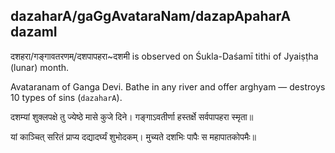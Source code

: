 ## dazaharA/gaGgAvataraNam/dazapApaharA dazamI

दशहरा/गङ्गावतरणम्/दशपापहरा~दशमी is observed on Śukla-Daśamī tithi of Jyaiṣṭha (lunar) month.

Avataranam of Ganga Devi. Bathe in any river and offer arghyam — destroys 10 types of sins (`dazaharA`).

दशम्यां शुक्लपक्षे तु ज्येष्ठे मासे कुजे दिने।
गङ्गाऽवतीर्णा हस्तर्क्षे सर्वपापहरा स्मृता॥

यां काञ्चित् सरितं प्राप्य दद्यादर्घ्यं शुभोदकम्।
मुच्यते दशभिः पापैः स महापातकोपमैः॥


